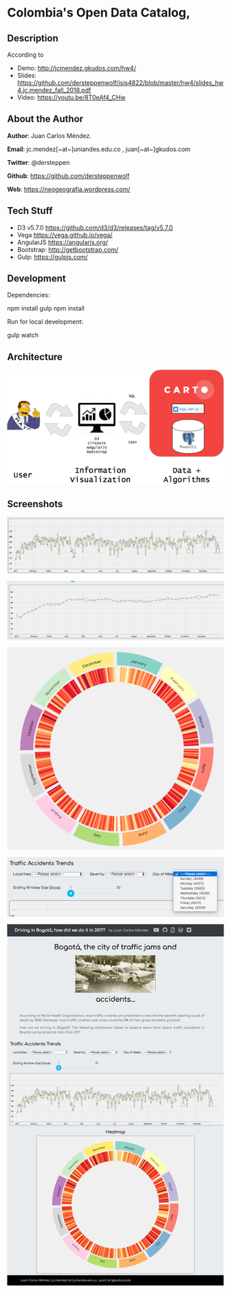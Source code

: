 # Colombia's Open Data Catalog, 

## Description

According to 

* Demo: http://jcmendez.gkudos.com/hw4/
* Slides: https://github.com/dersteppenwolf/isis4822/blob/master/hw4/slides_hw4.jc.mendez_fall_2018.pdf
* Video: https://youtu.be/8T0eAf4_CHw

## About the Author 

**Author**: Juan Carlos Méndez.   

**Email**: jc.mendez[~at~]uniandes.edu.co , juan[~at~]gkudos.com

**Twitter**: @dersteppen

**Github**: https://github.com/dersteppenwolf

**Web**: https://neogeografia.wordpress.com/

## Tech Stuff

* D3 v5.7.0 https://github.com/d3/d3/releases/tag/v5.7.0
* Vega https://vega.github.io/vega/
* AngularJS https://angularjs.org/
* Bootstrap: http://getbootstrap.com/
* Gulp: https://gulpjs.com/

## Development

Dependencies: 

  npm install gulp
  npm install

Run for local development:

  gulp watch


## Architecture

![alt text](https://raw.githubusercontent.com/dersteppenwolf/isis4822/master/hw4/images/architecture.png "Architecture")

## Screenshots

![alt text](https://raw.githubusercontent.com/dersteppenwolf/isis4822/master/hw4/images/timeline.png "Visualization")

![alt text](https://raw.githubusercontent.com/dersteppenwolf/isis4822/master/hw4/images/timeline_filtered.png "Visualization")

![alt text](https://raw.githubusercontent.com/dersteppenwolf/isis4822/master/hw4/images/radial_timeline_heatmap.png "Visualization")

![alt text](https://raw.githubusercontent.com/dersteppenwolf/isis4822/master/hw4/images/filter.png "Visualization")

![alt text](https://raw.githubusercontent.com/dersteppenwolf/isis4822/master/hw4/images/page_screenshot.png "Visualization")










